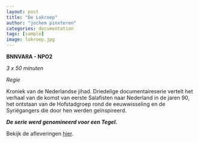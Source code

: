 ```yaml
---
layout: post
title: "De Lokroep"
author: "jochem pinxteren"
categories: documentation
tags: [sample]
image: lokroep.jpg
---
```


**BNNVARA - NPO2**

*3 x 50 minuten*

*Regie*

Kroniek van de Nederlandse jihad. Driedelige documentaireserie vertelt het verhaal van de komst van eerste Salafisten naar Nederland in de jaren 90, het ontstaan van de Hofstadgroep rond de eeuwwisseling en de Syriëgangers die door hen werden geïnspireerd.

***De serie werd genomineerd voor een Tegel.***

Bekijk de afleveringen [hier](https://www.2doc.nl/documentaires/2020/01/de-lokroep.html).